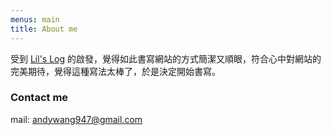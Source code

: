 ```yaml
---
menus: main
title: About me 
---
```

受到 [Lil's Log](https://lilianweng.github.io/) 的啟發，覺得如此書寫網站的方式簡潔又順眼，符合心中對網站的完美期待，覺得這種寫法太棒了，於是決定開始書寫。

### Contact me
mail: andywang947@gmail.com
